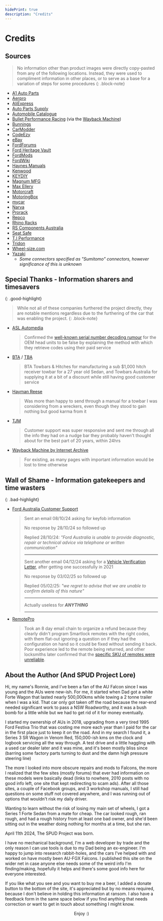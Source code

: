 ```yaml
---
hidePrint: true
description: "Credits"
---
```


# Credits

## Sources

> No information other than product images were directly copy-pasted from any of the following locations. Instead, they were used to compliment information in other places, or to serve as a base for a variation of steps for some procedures
{: .block-note}

- [A1 Auto Parts](https://www.a1auto-parts.com.au/)
- [Aerpro](https://aerpro.com/)
- [AliExpress](https://www.aliexpress.com/)
- [Auto Parts Supply](https://www.autopartssupply.com.au/)
- [Automobile Catalogue](https://www.automobile-catalog.com)
- [Bullet Performance Racing](https://web.archive.org/web/20231112162510/https://www.bulletperformanceracing.com.au/EEC%20Data%20Base.html#AUFalcon) (via the [Wayback Machine](#special-thanks---information-sharers-and-timesavers))
- [Bunnings](https://www.bunnings.com.au)
- [CarModder](https://www.carmodder.com)
- [CodeEzy](https://codeezy.com.au/)
- [eBay](https://www.ebay.com.au)
- [FordForums](https://www.fordforums.com.au/)
- [Ford Heritage Vault](https://fordheritagevault.com)
- [FordMods](https://www.fordmods.com/)
- [FordWiki](https://www.fordwiki.co.uk/)
- [Haynes Manuals](https://haynes.com/en-au/ford/falcon/1998-2002-petrol)
- [Kenwood](https://www.kenwood.com/au/)
- [KEYDIY](https://www.keydiy.com/)
- [Magnum MFG](https://www.magnummfg.com.au/)
- [Max Ellery](https://ellery.com.au/shop/falconfairlane-vehicle-repair-manual-99-02/)
- [Motorcraft](https://www.ford.com/support/category/motorcraft/)
- [MotoringBox](https://www.motoringbox.com/)
- [mycar](https://www.mycar.com.au/)
- [Narva](https://www.narva.com.au/)
- [Prorack](https://www.prorack.com.au/cars/ford/falcon/2000)
- [Repco](https://www.repco.com.au/)
- [Rhino Racks](https://dealer.rhinorack.com/en-au/)
- [RS Components Australia](https://au.rs-online.com/)
- [Seat Safe](https://www.seatsafe.com.au/)
- [T.I Performance](https://www.tiperformance.com.au/)
- [Tridon](https://www.tridon.com.au/)
- [Wheel-size.com](https://www.wheel-size.com/size/ford/falcon/au-1998-2002)
- [Yazaki](https://www.yazaki-group.com/global/)
  - <i class="other-highlight">Some connectors specified as "Sumitomo" connectors, however significance of this is unknown</i>

## Special Thanks - Information sharers and timesavers
{: .good-highlight}

> While not all of these companies furthered the project directly, they are notable mentions regardless due to the furthering of the car that was enabling the project.
{: .block-note}

- [ASL Automedia](https://www.aslautomedia.com.au/)
  > Confirmed the [well-known serial number decoding rumour](./Audio/HeadUnit/HeadUnit.md#security-code) for the OEM head units to be false by explaining the method with which they retrieve codes using their paid service
- [BTA](https://btatowbars.com/) / [TBA](https://www.towbarsaustralia.com.au/)
  > BTA Towbars & Hitches for manufacturing a sub $1,000 hitch receiver towbar for a 27 year old Sedan, and Towbars Australia for supplying it at a bit of a discount while still having good customer service
- [Hayman Reese](https://haymanreese.com.au/)
  > Was more than happy to send through a manual for a towbar I was considering from a wreckers, even though they stood to gain nothing but good karma from it
- [TJM](https://www.tjm.com.au/)
  > Customer support was super responsive and sent me through all the info they had on a nudge bar they probably haven't thought about for the best part of 20 years, within 24hrs
- [Wayback Machine by Internet Archive](https://web.archive.org/)
  > For existing, as many pages with important information would be lost to time otherwise

<!--
- [Bosch](https://www.bosch.com.au) & [Tridon](https://www.tridon.com.au/)
  > Neither company could assist with finding the driver fuel release button plug manufacturer, but they both *responded* and it certainly wasn't from lack of looking, which is better than most companies
 -->

## Wall of Shame - Information gatekeepers and time wasters
{: .bad-highlight}

- [Ford Australia Customer Support](mailto:foacust1@ford.com)
  > Sent an email 08/10/24 asking for keyfob information
  > 
  > No response by 28/10/24 so followed up
  > 
  > Replied 28/10/24: *"Ford Australia is unable to provide diagnostic, repair or technical advice via telephone or written communication"*
  > 
  > ---
  > 
  > Sent another email 04/12/24 asking for a [Vehicle Verification Letter](./Archive/VerificationLetter/Verification.md), after getting one successfully in 2021
  >
  > No response by 03/02/25 so followed up
  >
  > Replied 05/02/25: *"we regret to advise that we are unable to confirm details of this nature"*
  >
  > ---
  >
  > Actually useless for ***ANYTHING***
  >
  > ---

- [RemotePro](https://www.remotepro.com.au/)
  > Took an 8 day email chain to organize a refund because they clearly didn't program Smartlock remotes with the right codes, with them flat-out ignoring a question on if they had the configuration on hand so it could be fixed without sending it back. Poor experience led to the remote being returned, and other locksmiths later confirmed that the [specific SKU of remotes were unreliable](./PCMBCM/Keyfob/KEYDIY/KEYDIY.md#caveats).

## About the Author (And SPUD Project Lore)

Hi, my name's Ronnie, and I've been a fan of the AU Falcon since I was young and the AUs were new-ish. For me, it started when Dad got a white Forte Wagon that lasted nearly 500,000kms while towing a 2 tonne trailer when I was a kid. That car only got taken off the road because the rear-end needed significant work to pass a NSW Roadworthy, and it was a bush bomb for a little while but we had to get rid of it for money eventually.

I started my ownership of AUs in 2018, upgrading from a very tired 1995 Ford Festiva Trio that was costing me more each year than I paid for the car in the first place just to keep it on the road. And in my search I found it, a Series 3 SR Wagon in Venom Red, 150,000-ish kms on the clock and logbook servicing all the way through. A test drive and a little haggling with a used car dealer later and it was mine, and it's been mostly bliss since (barring some factory parts turning to dust and the damn high pressure steering line)

The more I looked into more obscure repairs and mods to Falcons, the more I realized that the few sites (mostly forums) that ever had information on these models were basically dead (links to nowhere, 2010 posts with no good info left, one site that kept redirecting to scam ads). After all those sites, a couple of Facebook groups, and 3 workshop manuals, I still had questions on some stuff not covered anywhere, and I was running out of options that wouldn't risk my daily driver.

Wanting to learn without the risk of losing my main set of wheels, I got a Series 1 Forte Sedan from a mate for cheap. The car looked rough, ran rough, and had a rough history from at least one bad owner, and she'd been sitting out in the weather doing nothing for months at a time, but she ran.

April 11th 2024, The SPUD Project was born.

I have no mechanical background, I'm a web developer by trade and the only reason I can use tools is due to my Dad being an ex-engineer. I'm happy to jump into research rabbit-holes, and the cars I've helped with and worked on have mostly been AU-FGX Falcons. I published this site on the wider net in case anyone else needs some of the weird info I'm finding/making, hopefully it helps and there's some good info here for everyone interested. 

If you like what you see and you want to buy me a beer, I added a donate button to the bottom of the site, it's appreciated but by no means required, because I don't believe in holding this information at ransom. I also have a feedback form in the same space below if you find anything that needs correction or want to get in touch about something I might know.

<center>Enjoy :)</center>